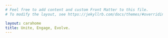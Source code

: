 ```yaml
---
# Feel free to add content and custom Front Matter to this file.
# To modify the layout, see https://jekyllrb.com/docs/themes/#overriding-theme-defaults

layout: carahome
title: Unite, Engage, Evolve.
---
```

